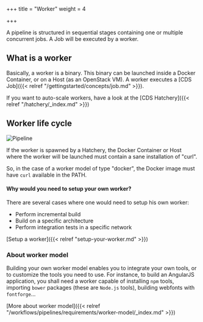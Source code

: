 +++
title = "Worker"
weight = 4

+++


A pipeline is structured in sequential stages containing one or multiple concurrent jobs. A Job will be executed by a worker.

## What is a worker

Basically, a worker is a binary. This binary can be launched inside a Docker Container, or on a Host (as an OpenStack VM). A worker executes a [CDS Job]({{< relref "/gettingstarted/concepts/job.md" >}}).

If you want to auto-scale workers, have a look at the [CDS Hatchery]({{< relref "/hatchery/_index.md" >}})

## Worker life cycle

![Pipeline](/images/concepts_worker_flow.png)

If the worker is spawned by a Hatchery, the Docker Container or Host where the worker will be launched must contain a sane installation of "curl".

So, in the case of a worker model of type "docker", the Docker image must have `curl` available in the PATH.

#### Why would you need to setup your own worker?

There are several cases where one would need to setup his own worker:

 * Perform incremental build
 * Build on a specific architecture
 * Perform integration tests in a specific network

[Setup a worker]({{< relref "setup-your-worker.md" >}})

### About worker model

Building your own worker model enables you to integrate your own tools, or to customize the tools you need to use. For instance, to build an AngularJS application, you shall need a worker capable of installing `npm` tools, importing `bower` packages (these are `Node.js` tools), building webfonts with `fontforge`...


[More about worker model]({{< relref "/workflows/pipelines/requirements/worker-model/_index.md" >}})
